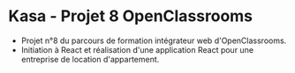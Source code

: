 # Kasa - Projet 8 OpenClassrooms

-  Projet n°8 du parcours de formation intégrateur web d'OpenClassrooms.
-  Initiation à React et réalisation d'une application React pour une entreprise de location d'appartement.
